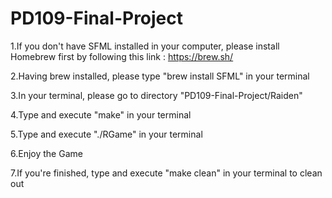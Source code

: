 # PD109-Final-Project

1.If you don't have SFML installed in your computer, please install Homebrew first by following this link : https://brew.sh/

2.Having brew installed, please type "brew install SFML" in your terminal

3.In your terminal, please go to directory "PD109-Final-Project/Raiden"

4.Type and execute "make" in your terminal

5.Type and execute "./RGame" in your terminal

6.Enjoy the Game

7.If you're finished, type and execute "make clean" in your terminal to clean out